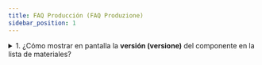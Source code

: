 ```yaml
---
title: FAQ Producción (FAQ Produzione)
sidebar_position: 1
---
```


<details>

  <summary>1. ¿Cómo mostrar en pantalla la <b>versión (versione)</b> del componente en la lista de materiales?</summary>
  
  Para mostrar en pantalla la versión del componente en la lista de materiales, es necesario ingresar el valor 1 en el campo OPPR_componentversion de la tabla OP_Param. 

  > select OPPR_componentversion,* from OP_Param   
    update OP_Param   
    set OPPR_componentversion = 1    

:::danger Atención (Attenzione)
Tenga cuidado al actualizar la fila que corresponde a la empresa y división de referencia.
:::

</details>